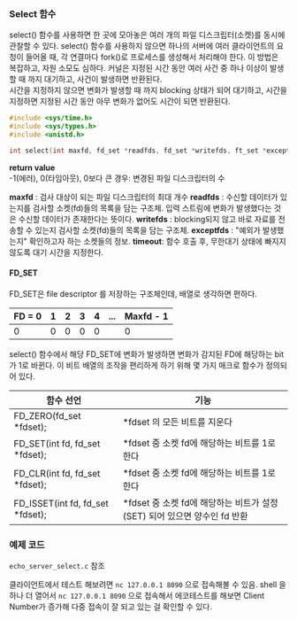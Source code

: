 ### Select 함수
select() 함수를 사용하면 한 곳에 모아놓은 여러 개의 파일 디스크립터(소켓)를 동시에 관찰할 수 있다.
select() 함수를 사용하지 않으면 하나의 서버에 여러 클라이언트의 요청이 들어올 때, 각 연결마다 fork()로 프로세스를 생성해서 처리해야 한다.
이 방법은 복잡하고, 자원 소모도 심하다.
커널은 지정된 시간 동안 여러 사건 중 하나 이상이 발생할 때 까지 대기하고, 사건이 발생하면 반환된다.  
시간을 지정하지 않으면 변화가 발생할 때 까지 blocking 상태가 되어 대기하고, 시간을 지정하면 지정된 시간 동안 아무 변화가 없어도 시간이 되면 반환된다.

```c
#include <sys/time.h>
#include <sys/types.h>
#include <unistd.h>

int select(int maxfd, fd_set *readfds, fd_set *writefds, ft_set *exceptfds, struct timeval *timeout);
```
**return value**  
-1(에러), 0(타임아웃), 0보다 큰 경우: 변경된 파일 디스크립터의 수

**maxfd** : 검사 대상이 되는 파일 디스크립터의 최대 개수
**readfds** : 수신할 데이터가 있는지를 검사할 소켓(fd)들의 목록을 담는 구조체. 입력 스트림에 변화가 발생했다는 것은 수신할 데이터가 존재한다는 뜻이다.
**writefds** : blocking되지 않고 바로 자료를 전송할 수 있는지 검사할 소켓(fd)들의 목록을 담는 구조체. 
**exceptfds** : "예외가 발생했는지" 확인하고자 하는 소켓들의 정보.
**timeout**: 함수 호출 후, 무한대기 상태에 빠지지 않도록 대기 시간을 지정한다.

#### FD_SET
FD_SET은 file descriptor 를 저장하는 구조체인데, 배열로 생각하면 편하다.

| FD = 0 | 1    | 2    | 3    | 4    | ...  | Maxfd - 1 |
| ------ | ---- | ---- | ---- | ---- | ---- | --------- |
| 0      | 0    | 0    | 0    | 0    |      | 0         |

select() 함수에서 해당 FD_SET에 변화가 발생하면 변화가 감지된 FD에 해당하는 bit가 1로 바뀐다.
이 비트 배열의 조작을 편리하게 하기 위해 몇 가지 매크로 함수가 정의되어 있다.

| 함수 선언                        | 기능                                                         |
| -------------------------------- | ------------------------------------------------------------ |
| FD_ZERO(fd_set *fdset);          | *fdset 의 모든 비트를 지운다                                 |
| FD_SET(int fd, fd_set *fdset);   | *fdset 중 소켓 fd에 해당하는 비트를 1로 한다                 |
| FD_CLR(int fd, fd_set *fdset);   | *fdset 중 소켓 fd에 해당하는 비트를 1로 한다                 |
| FD_ISSET(int fd, fd_set *fdset); | *fdset 중 소켓 fd에 해당하는 비트가 설정(SET) 되어 있으면 양수인 fd 반환 |


### 예제 코드
`echo_server_select.c` 참조

클라이언트에서 테스트 해보려면
`nc 127.0.0.1 8090` 으로 접속해볼 수 있음.
shell 을 하나 더 열어서 `nc 127.0.0.1 8090` 으로 접속해서 에코테스트를 해보면 Client Number가 증가해 다중 접속이 잘 되고 있는 걸 확인할 수 있다.